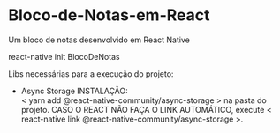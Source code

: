 # Bloco-de-Notas-em-React
Um bloco de notas desenvolvido em React Native


react-native init BlocoDeNotas


Libs necessárias para a execução do projeto:
- Async Storage
INSTALAÇÃO:      
  < yarn add @react-native-community/async-storage > na pasta do projeto.
  CASO O REACT NÃO FAÇA O LINK AUTOMÁTICO, execute < react-native link @react-native-community/async-storage >.

